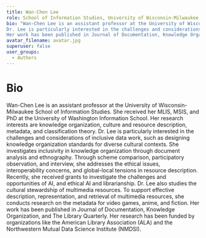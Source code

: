 ```yaml
---
title: Wan-Chen Lee 
role: School of Information Studies, University of Wisconsin-Milwaukee
bio: "Wan-Chen Lee is an assistant professor at the University of Wisconsin-Milwaukee School of Information Studies. She received her MLIS, MSIS, and PhD at the University of Washington Information School. Her research interests are knowledge organization, culture and resource description, metadata, and classification theory.
Dr. Lee is particularly interested in the challenges and considerations of inclusive data work, such as designing knowledge organization standards for diverse cultural contexts. She investigates inclusivity in knowledge organization through document analysis and ethnography. Through scheme comparison, participatory observation, and interview, she addresses the ethical issues, interoperability concerns, and global-local tensions in resource description. Recently, she received grants to investigate the challenges and opportunities of AI, and ethical AI and librarianship. Dr. Lee also studies the cultural stewardship of multimedia resources. To support effective description, representation, and retrieval of multimedia resources, she conducts research on the metadata for video games, anime, and fiction.
Her work has been published in Journal of Documentation, Knowledge Organization, and The Library Quarterly. Her research has been funded by organizations like the American Library Association (ALA) and the Northwestern Mutual Data Science Institute (NMDSI)."
avatar_filename: avatar.jpg
superuser: false
user_groups:
  - Authors
---
```


# Bio
Wan-Chen Lee is an assistant professor at the University of Wisconsin-Milwaukee School of Information Studies. She received her MLIS, MSIS, and PhD at the University of Washington Information School. Her research interests are knowledge organization, culture and resource description, metadata, and classification theory.
Dr. Lee is particularly interested in the challenges and considerations of inclusive data work, such as designing knowledge organization standards for diverse cultural contexts. She investigates inclusivity in knowledge organization through document analysis and ethnography. Through scheme comparison, participatory observation, and interview, she addresses the ethical issues, interoperability concerns, and global-local tensions in resource description. Recently, she received grants to investigate the challenges and opportunities of AI, and ethical AI and librarianship. Dr. Lee also studies the cultural stewardship of multimedia resources. To support effective description, representation, and retrieval of multimedia resources, she conducts research on the metadata for video games, anime, and fiction.
Her work has been published in Journal of Documentation, Knowledge Organization, and The Library Quarterly. Her research has been funded by organizations like the American Library Association (ALA) and the Northwestern Mutual Data Science Institute (NMDSI).




